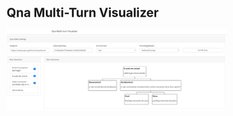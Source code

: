 ﻿# Qna Multi-Turn Visualizer
![Qna Multi Turn Visualizer Screenshot](/QnaVisualizerScreenshot.jpg?raw=true "Screenshot")
